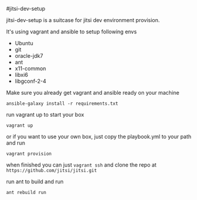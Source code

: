 #jitsi-dev-setup

jitsi-dev-setup is a suitcase for jitsi dev environment provision.

It's using vagrant and ansible to setup following envs

- Ubuntu
- git
- oracle-jdk7
- ant
- x11-common
- libxi6
- libgconf-2-4

Make sure you already get vagrant and ansible ready on your machine

```
ansible-galaxy install -r requirements.txt
```

run vagrant up to start your box

```
vagrant up
```

or if you want to use your own box, just copy the playbook.yml to your path and run

```
vagrant provision
```

when finished you can just `vagrant ssh` and clone the repo at `https://github.com/jitsi/jitsi.git`

run ant to build and run

```
ant rebuild run
```
